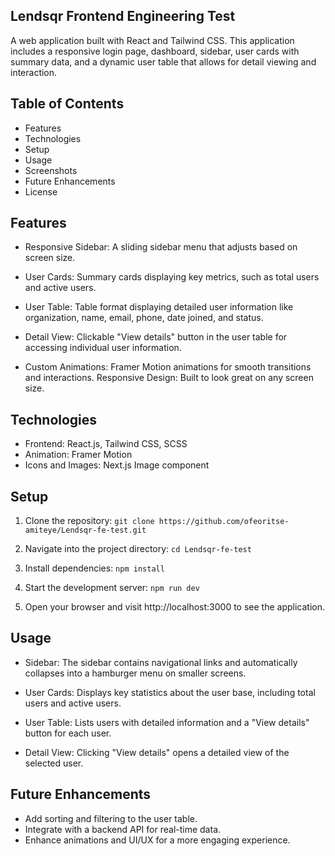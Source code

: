 ## Lendsqr Frontend Engineering Test
A web application built with React and Tailwind CSS. This application includes a responsive login page, dashboard, sidebar, user cards with summary data, and a dynamic user table that allows for detail viewing and interaction.

## Table of Contents
* Features
* Technologies
* Setup
* Usage
* Screenshots
* Future Enhancements
* License

## Features
* Responsive Sidebar: A sliding sidebar menu that adjusts based on screen size.

* User Cards: Summary cards displaying key metrics, such as total users and active users.

* User Table: Table format displaying detailed user information like organization, name, email, phone, date joined, and status.

* Detail View: Clickable "View details" button in the user table for accessing individual user information.

* Custom Animations: Framer Motion animations for smooth transitions and interactions.
Responsive Design: Built to look great on any screen size.

## Technologies
* Frontend: React.js, Tailwind CSS, SCSS
* Animation: Framer Motion
* Icons and Images: Next.js Image component

## Setup
1. Clone the repository: ` git clone https://github.com/ofeoritse-amiteye/Lendsqr-fe-test.git `

2. Navigate into the project directory: `cd Lendsqr-fe-test`

3. Install dependencies:  `npm install`

4. Start the development server: `npm run dev`

5. Open your browser and visit http://localhost:3000 to see the application.

## Usage

* Sidebar: The sidebar contains navigational links and automatically collapses into a hamburger menu on smaller screens.

* User Cards: Displays key statistics about the user base, including total users and active users.

* User Table: Lists users with detailed information and a "View details" button for each user.

* Detail View: Clicking "View details" opens a detailed view of the selected user.

## Future Enhancements

* Add sorting and filtering to the user table.
* Integrate with a backend API for real-time data.
* Enhance animations and UI/UX for a more engaging experience.
